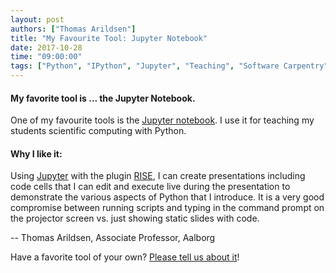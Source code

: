 ```yaml
---
layout: post
authors: ["Thomas Arildsen"]
title: "My Favourite Tool: Jupyter Notebook"
date: 2017-10-28
time: "09:00:00"
tags: ["Python", "IPython", "Jupyter", "Teaching", "Software Carpentry"]
---
```


#### My favorite tool is ... the Jupyter Notebook.

One of my favourite tools is the [Jupyter notebook](http://jupyter.org/). I use it for teaching my students scientific 
computing with Python.

#### Why I like it: 

Using [Jupyter](http://jupyter.org/) with the plugin [RISE](https://github.com/damianavila/RISE), 
I can create presentations including code cells that I can edit and execute live during the presentation 
to demonstrate the various aspects of Python that I introduce. It is a very good compromise between running scripts 
and typing in the command prompt on the projector screen vs. just showing static slides with code.

-- Thomas Arildsen, Associate Professor, Aalborg

Have a favorite tool of your own? [Please 
tell us about it](https://docs.google.com/forms/d/e/1FAIpQLSeiu5NzJsLxYueaQrNn_qKbaa5JR2Sz12CeCRyedKQxwb54Dw/viewform)! 
